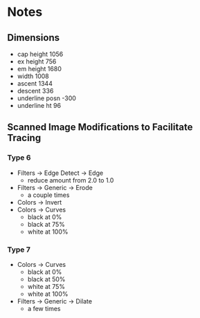 # Notes

## Dimensions

-   cap height      1056
-   ex height       756
-   em height       1680
-   width           1008
-   ascent          1344
-   descent         336
-   underline posn  -300
-   underline ht    96

## Scanned Image Modifications to Facilitate Tracing

### Type 6

-   Filters -> Edge Detect -> Edge
    -   reduce amount from 2.0 to 1.0
-   Filters -> Generic -> Erode
    -   a couple times
-   Colors -> Invert
-   Colors -> Curves
    -   black at 0%
    -   black at 75%
    -   white at 100%

### Type 7

-   Colors -> Curves
    -   black at 0%
    -   black at 50%
    -   white at 75%
    -   white at 100%
-   Filters -> Generic -> Dilate
    -   a few times

